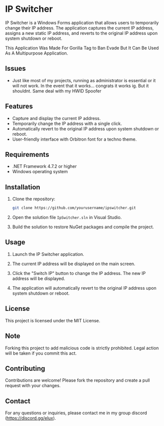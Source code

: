 # IP Switcher

IP Switcher is a Windows Forms application that allows users to temporarily change their IP address. The application captures the current IP address, assigns a new static IP address, and reverts to the original IP address upon system shutdown or reboot.

This Application Was Made For Gorilla Tag to Ban Evade But It Can Be Used As A Multipurpose Application.

## Issues

- Just like most of my projects, running as administrator is essential or it will not work. In the event that it works... congrats it works ig. But it shouldnt. Same deal with my HWID Spoofer


## Features

- Capture and display the current IP address.
- Temporarily change the IP address with a single click.
- Automatically revert to the original IP address upon system shutdown or reboot.
- User-friendly interface with Orbitron font for a techno theme.

## Requirements

- .NET Framework 4.7.2 or higher
- Windows operating system

## Installation

1. Clone the repository:
    ```sh
    git clone https://github.com/yourusername/ipswitcher.git
    ```

2. Open the solution file `IpSwitcher.sln` in Visual Studio.

3. Build the solution to restore NuGet packages and compile the project.

## Usage

1. Launch the IP Switcher application.

2. The current IP address will be displayed on the main screen.

3. Click the "Switch IP" button to change the IP address. The new IP address will be displayed.

4. The application will automatically revert to the original IP address upon system shutdown or reboot.




## License

This project is licensed under the MIT License.

## Note

Forking this project to add malicious code is strictly prohibited. Legal action will be taken if you commit this act.

## Contributing

Contributions are welcome! Please fork the repository and create a pull request with your changes.

## Contact

For any questions or inquiries, please contact me in my group discord (https://discord.gg/elux).
